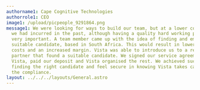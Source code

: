 ```yaml
---
authorname1: Cape Cognitive Technologies
authorrole1: CEO
image1: /upload/picpeople_9291864.png
message1: We were looking for ways to build our team, but at a lower cost than
  we had incurred in the past, although having a quality hard working person was
  very important. A team member came up with the idea of finding and employing a
  suitable candidate, based in South Africa. This would result in lower employee
  costs and an increased margin. Vista was able to introduce us to a recruiting
  partner that found a suitable candidate. We signed our service agreement with
  Vista, paid our deposit and Vista organised the rest. We achieved success in
  finding the right candidate and feel secure in knowing Vista takes care of all
  the compliance.
layout: ../../../layouts/General.astro
---
```

